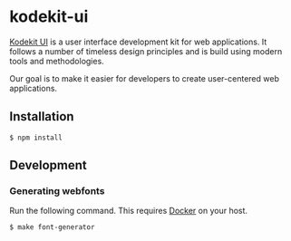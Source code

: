 # kodekit-ui

[Kodekit UI](https://www.joomlatools.com/developer/ui/) is a user interface development kit for web applications. It follows a number of timeless design principles and is build using modern tools and methodologies.

Our goal is to make it easier for developers to create user-centered web applications.

## Installation

```
$ npm install
```

## Development

### Generating webfonts

Run the following command. This requires [Docker](https://www.docker.com/) on your host. 

```
$ make font-generator
````
